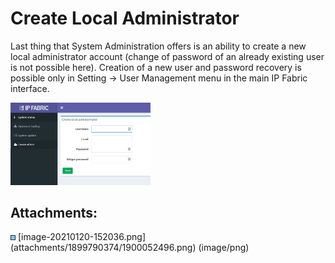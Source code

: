 # Create Local Administrator

Last thing that System Administration offers is an ability to create a
new local administrator account (change of password of an already
existing user is not possible here). Creation of a new user and password
recovery is possible only in Setting → User Management menu in the main
IP Fabric interface.

<img src="attachments/1899790374/1900052496.png?width=224" class="image-left" loading="lazy" data-image-src="attachments/1899790374/1900052496.png" data-height="401" data-width="682" data-unresolved-comment-count="0" data-linked-resource-id="1900052496" data-linked-resource-version="1" data-linked-resource-type="attachment" data-linked-resource-default-alias="image-20210120-152036.png" data-base-url="https://ipfabric.atlassian.net/wiki" data-linked-resource-content-type="image/png" data-linked-resource-container-id="1899790374" data-linked-resource-container-version="2" data-media-id="e456f5ff-701a-4c53-b0e5-89efed2ba271" data-media-type="file" width="224" />

<div class="pageSectionHeader">

## Attachments:

</div>

<div class="greybox" align="left">

<img src="images/icons/bullet_blue.gif" width="8" height="8" />
[image-20210120-152036.png](attachments/1899790374/1900052496.png)
(image/png)  

</div>
